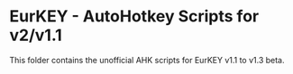# EurKEY - AutoHotkey Scripts for v2/v1.1

This folder contains the unofficial AHK scripts for EurKEY v1.1 to v1.3 beta.
